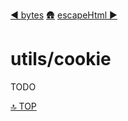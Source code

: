 [◀︎ bytes](../utils/bytes.md)
[🛖](../index.md)
[escapeHtml ▶](../utils/escapeHtml.md)

# utils/cookie

TODO

[🔝 TOP](#top)
